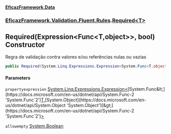 #### [EficazFramework.Data](EficazFrameworkData.md 'EficazFramework Data')
### [EficazFramework.Validation.Fluent.Rules](EficazFrameworkData.md#EficazFramework.Validation.Fluent.Rules 'EficazFramework.Validation.Fluent.Rules').[Required&lt;T&gt;](EficazFramework.Validation.Fluent.Rules/Required_T_.md 'EficazFramework.Validation.Fluent.Rules.Required<T>')

## Required(Expression<Func<T,object>>, bool) Constructor

Regra de validação contra valores e/ou referências nulas ou vazias

```csharp
public Required(System.Linq.Expressions.Expression<System.Func<T,object>> propertyexpression, bool allowempty=false);
```
#### Parameters

<a name='EficazFramework.Validation.Fluent.Rules.Required_T_.Required(System.Linq.Expressions.Expression_System.Func_T,object__,bool).propertyexpression'></a>

`propertyexpression` [System.Linq.Expressions.Expression&lt;](https://docs.microsoft.com/en-us/dotnet/api/System.Linq.Expressions.Expression-1 'System.Linq.Expressions.Expression`1')[System.Func&lt;](https://docs.microsoft.com/en-us/dotnet/api/System.Func-2 'System.Func`2')[T](EficazFramework.Validation.Fluent.Rules/Required_T_.md#EficazFramework.Validation.Fluent.Rules.Required_T_.T 'EficazFramework.Validation.Fluent.Rules.Required<T>.T')[,](https://docs.microsoft.com/en-us/dotnet/api/System.Func-2 'System.Func`2')[System.Object](https://docs.microsoft.com/en-us/dotnet/api/System.Object 'System.Object')[&gt;](https://docs.microsoft.com/en-us/dotnet/api/System.Func-2 'System.Func`2')[&gt;](https://docs.microsoft.com/en-us/dotnet/api/System.Linq.Expressions.Expression-1 'System.Linq.Expressions.Expression`1')

<a name='EficazFramework.Validation.Fluent.Rules.Required_T_.Required(System.Linq.Expressions.Expression_System.Func_T,object__,bool).allowempty'></a>

`allowempty` [System.Boolean](https://docs.microsoft.com/en-us/dotnet/api/System.Boolean 'System.Boolean')